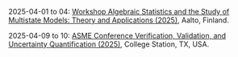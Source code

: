 2025-04-01 to 04: [Workshop Algebraic Statistics and the Study of Multistate Models: Theory and Applications (2025)](https://www.kaiekubjas.com/algstatmsm/ "This workshop focuses on algebraic statistics for multistate models, covering Markov models, graphical models, and tensor methods. Topics include identifiability, parameter estimation, and applications in biology and social sciences, emphasizing algebraic techniques for complex statistical systems."), Aalto, Finland.

2025-04-09 to 10: [ASME Conference Verification, Validation, and Uncertainty Quantification (2025)](https://event.asme.org/VandV "Focuses on verification, validation, and uncertainty quantification in computational models, covering statistical methods, model calibration, and error analysis. Topics include applications in engineering, aerospace, and energy systems, emphasizing robust simulation frameworks."), College Station, TX, USA.

